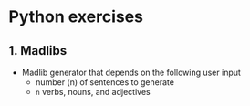 # Python exercises
## 1. Madlibs
- Madlib generator that depends on the following user input
  - number (n) of sentences to generate
  - `n` verbs, nouns, and adjectives
